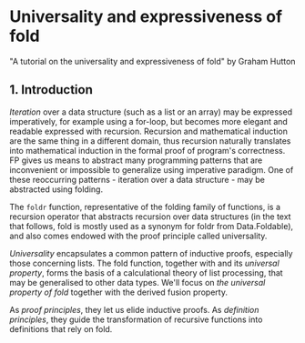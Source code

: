 # Universality and expressiveness of fold
"A tutorial on the universality and expressiveness of fold" by Graham Hutton

## 1. Introduction

*Iteration* over a data structure (such as a list or an array) may be expressed imperatively, for example using a for-loop, but becomes more elegant and readable expressed with recursion. Recursion and mathematical induction are the same thing in a different domain, thus recursion naturally translates into mathematical induction in the formal proof of program's correctness. FP gives us means to abstract many programming patterns that are inconvenient or impossible to generalize using imperative paradigm. One of these reoccurring patterns - iteration over a data structure - may be abstracted using folding.

The `foldr` function, representative of the folding family of functions, is a recursion operator that abstracts recursion over data structures (in the text that follows, fold is mostly used as a synonym for foldr from Data.Foldable), and also comes endowed with the proof principle called universality.

*Universality* encapsulates a common pattern of inductive proofs, especially those concerning lists. The fold function, together with and its *universal property*, forms the basis of a calculational theory of list processing, that may be generalised to other data types. We'll focus on *the universal property of fold* together with the derived fusion property.

As *proof principles*, they let us elide inductive proofs. 
As *definition principles*, they guide the transformation of recursive functions into definitions that rely on fold.

